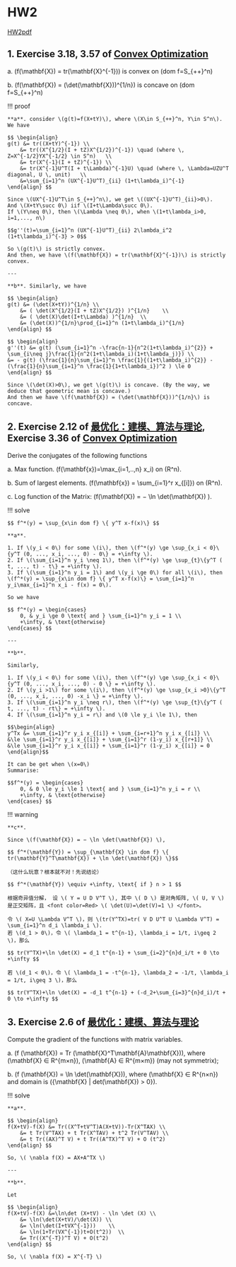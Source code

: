 # HW2

[HW2pdf](../HWpdf/Homework2%20of%20Optimization-2024.pdf)

## 1. Exercise 3.18, 3.57 of [Convex Optimization][textbook]

a. \(f(\mathbf{X}) = tr(\mathbf{X}^{-1})\) is convex on \(dom f=S_{++}^n\)

b. \(f(\mathbf{X}) = (\det(\mathbf{X}))^{1/n}\) is concave on \(dom f=S_{++}^n\)

!!! proof

    **a**. consider \(g(t)=f(X+tY)\), where \(X\in S_{++}^n, Y\in S^n\). We have

    $$ \begin{align}
    g(t) &= tr((X+tY)^{-1}) \\
        &= tr((X^{1/2}(I + tZ)X^{1/2})^{-1}) \quad (where \, Z=X^{-1/2}YX^{-1/2} \in S^n)   \\
        &= tr(X^{-1}(I + tZ)^{-1}) \\
        &= tr(X^{-1}U^T(I + t\Lambda)^{-1}U) \quad (where \, \Lambda=UZU^T diagonal, U \, unit)   \\
        &=\sum_{i=1}^n (UX^{-1}U^T)_{ii} (1+t\lambda_i)^{-1}
    \end{align} $$ 

    Since \(UX^{-1}U^T\in S_{++}^n\), we get \((UX^{-1}U^T)_{ii}>0\).      
    And \(X+tY\succ 0\) iif \(I+t\Lambda\succ 0\).   
    If \(Y\neq 0\), then \(\Lambda \neq 0\), when \(1+t\lambda_i>0, i=1,..., n\)

    $$g''(t)=\sum_{i=1}^n (UX^{-1}U^T)_{ii} 2\lambda_i^2
    (1+t\lambda_i)^{-3} > 0$$

    So \(g(t)\) is strictly convex.     
    And then, we have \(f(\mathbf{X}) = tr(\mathbf{X}^{-1})\) is strictly convex.

    ---

    **b**. Similarly, we have

    $$ \begin{align}
    g(t) &= (\det(X+tY))^{1/n} \\
        &= ( \det(X^{1/2}(I + tZ)X^{1/2}) )^{1/n}    \\
        &= ( \det(X)\det(I+t\Lambda) )^{1/n}  \\
        &= (\det(X))^{1/n}\prod_{i=1}^n (1+t\lambda_i)^{1/n}
    \end{align} $$ 

    $$ \begin{align}   
    g''(t) &= g(t) (\sum_{i=1}^n -\frac{n-1}{n^2(1+t\lambda_i)^{2}} + \sum_{i\neq j}\frac{1}{n^2(1+t\lambda_i)(1+t\lambda_j)}) \\
    &= - g(t) (\frac{1}{n}\sum_{i=1}^n \frac{1}{(1+t\lambda_i)^{2}} - (\frac{1}{n}\sum_{i=1}^n \frac{1}{1+t\lambda_i})^2 ) \le 0
    \end{align} $$

    Since \(\det(X)>0\), we get \(g(t)\) is concave. (By the way, we deduce that geometric mean is concave.)  
    And then we have \(f(\mathbf{X}) = (\det(\mathbf{X}))^{1/n}\) is concave.


## 2. Exercise 2.12 of [最优化：建模、算法与理论][ref2], Exercise 3.36 of [Convex Optimization][textbook]

Derive the conjugates of the following functions

a. Max function. \(f(\mathbf{x})=\max_{i=1,..,n} x_i\) on \(R^n\).     

b. Sum of largest elements. \(f(\mathbf{x}) = \sum_{i=1}^r x_{[i]}\) on \(R^n\).     

c. Log function of the Matrix: \(f(\mathbf{X}) = − \ln \det(\mathbf{X}) \).

!!! solve

    $$ f^*(y) = \sup_{x\in dom f} \{ y^T x-f(x)\} $$

    **a**. 

    1. If \(y_i < 0\) for some \(i\), then \(f^*(y) \ge \sup_{x_i < 0}\{y^T (0, ..., x_i, ..., 0) - 0\} = +\infty \).   
    2. If \(\sum_{i=1}^n y_i \neq 1\), then \(f^*(y) \ge \sup_{t}\{y^T ( t, ..., t) - t\} = +\infty \).     
    3. If \(\sum_{i=1}^n y_i = 1\) and \(y_i \ge 0\) for all \(i\), then    
    \(f^*(y) = \sup_{x\in dom f} \{ y^T x-f(x)\} = \sum_{i=1}^n y_i\max_{i=1}^n x_i - f(x) = 0\).   

    So we have

    $$ f^*(y) = \begin{cases}
        0, & y_i \ge 0 \text{ and } \sum_{i=1}^n y_i = 1 \\
        +\infty, & \text{otherwise}
    \end{cases} $$

    ---

    **b**.

    Similarly,      

    1. If \(y_i < 0\) for some \(i\), then \(f^*(y) \ge \sup_{x_i < 0}\{y^T (0, ..., x_i, ..., 0) - 0 \} = +\infty \).      
    2. If \(y_i >1\) for some \(i\), then \(f^*(y) \ge \sup_{x_i >0}\{y^T (0, ..., x_i, ..., 0) -x_i \} = +\infty \).    
    3. If \(\sum_{i=1}^n y_i \neq r\), then \(f^*(y) \ge \sup_{t}\{y^T ( t, ..., t) - rt\} = +\infty \).    
    4. If \(\sum_{i=1}^n y_i = r\) and \(0 \le y_i \le 1\), then

    $$\begin{align}    
    y^Tx &= \sum_{i=1}^r y_i x_{[i]} + \sum_{i=r+1}^n y_i x_{[i]} \\
    &\le \sum_{i=1}^r y_i x_{[i]} + \sum_{i=1}^r (1-y_i) x_{[r+1]} \\
    &\le \sum_{i=1}^r y_i x_{[i]} + \sum_{i=1}^r (1-y_i) x_{[i]} = 0 
    \end{align}$$

    It can be get when \(x=0\)
    Summarise:

    $$f^*(y) = \begin{cases}
        0, & 0 \le y_i \le 1 \text{ and } \sum_{i=1}^n y_i = r \\
        +\infty, & \text{otherwise}
    \end{cases} $$

!!! warning

    **c**.

    Since \(f(\mathbf{X}) = − \ln \det(\mathbf{X}) \),

    $$ f^*(\mathbf{Y}) = \sup_{\mathbf{X} \in dom f} \{ tr(\mathbf{Y}^T\mathbf{X}) + \ln \det(\mathbf{X}) \}$$

    （这什么玩意？根本就不对！先说结论）

    $$ f^*(\mathbf{Y}) \equiv +\infty, \text{ if } n > 1 $$

    根据奇异值分解， 设 \( Y = U D V^T \), 其中 \( D \) 是对角矩阵, \( U, V \) 是正交矩阵，且 <font color=Red> \( \det(U)=\det(V)=1 \) </font>。

    令 \( X=U \Lambda V^T \)，则 \(tr(Y^TX)=tr( V D U^T U \Lambda V^T) = \sum_{i=1}^n d_i \lambda_i \).  
    若 \(d_1 > 0\)，令 \( \lambda_1 = t^{n-1}, \lambda_i = 1/t, i\geq 2 \)，那么

    $$ tr(Y^TX)+\ln \det(X) = d_1 t^{n-1} + \sum_{i=2}^{n}d_i/t + 0 \to +\infty $$

    若 \(d_1 < 0\)，令 \( \lambda_1 = -t^{n-1}, \lambda_2 = -1/t, \lambda_i = 1/t, i\geq 3 \)，那么

    $$ tr(Y^TX)+\ln \det(X) = -d_1 t^{n-1} + (-d_2+\sum_{i=3}^{n}d_i)/t + 0 \to +\infty $$


## 3. Exercise 2.6 of [最优化：建模、算法与理论][ref2]

Compute the gradient of the functions with matrix variables.

a. \(f (\mathbf{X}) = Tr (\mathbf{X}^T\mathbf{A}\mathbf{X})\), where \(\mathbf{X} ∈ R^{m×n}\), \(\mathbf{A} ∈ R^{m×m}\) (may not symmetrix);

b. \(f (\mathbf{X}) = \ln \det(\mathbf{X})\), where \(\mathbf{X} ∈ R^{n×n}\) and domain is \(\{\mathbf{X} | det(\mathbf{X}) > 0\}\).

!!! solve

    **a**.

    $$ \begin{align}
    f(X+tV)-f(X) &= Tr((X^T+tV^T)A(X+tV))-Tr(X^TAX) \\
        &= t Tr(V^TAX) + t Tr(X^TAV) + t^2 Tr(V^TAV) \\
        &= t Tr((AX)^T V) + t Tr((A^TX)^T V) + O (t^2)
    \end{align} $$

    So, \( \nabla f(X) = AX+A^TX \)

    ---

    **b**.

    Let

    $$ \begin{align}
    f(X+tV)-f(X) &=\ln\det (X+tV) - \ln \det (X) \\
        &= \ln(\det(X+tV)/\det(X)) \\
        &= \ln(\det(I+tVX^{-1}))    \\
        &= \ln(1+Tr(VX^{-1})t+O(t^2))  \\
        &= Tr((X^{-T})^T V) + O(t^2)
    \end{align} $$

    So, \( \nabla f(X) = X^{-T} \)






[textbook]: ../index.md#ee364a-convex-optimization-i-professor-stephen-boyd-stanford-university
[ref2]: ../index.md#最优化建模算法与理论